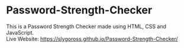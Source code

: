 # Password-Strength-Checker
This is a Password Strength Checker made using HTML, CSS and JavaScript. <br>
Live Website: https://slygoross.github.io/Password-Strength-Checker/
